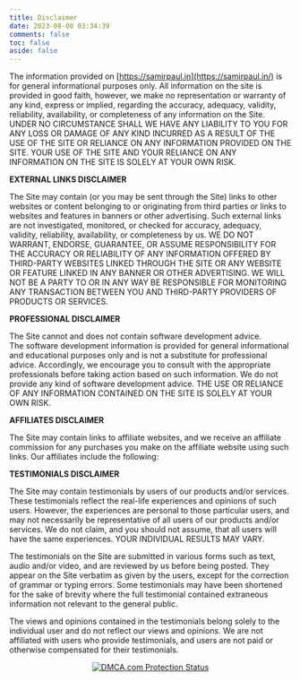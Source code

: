 ```yaml
---
title: Disclaimer
date: 2023-08-08 03:34:39
comments: false
toc: false
aside: false
---
```



The information provided on [https://samirpaul.in](https://samirpaul.in/) is for general informational purposes only. All information on the site is provided in good faith, however, we make no representation or warranty of any kind, express or implied, regarding the accuracy, adequacy, validity, reliability, availability, or completeness of any information on the Site. UNDER NO CIRCUMSTANCE SHALL WE HAVE ANY LIABILITY TO YOU FOR ANY LOSS OR DAMAGE OF ANY KIND INCURRED AS A RESULT OF THE USE OF THE SITE OR RELIANCE ON ANY INFORMATION PROVIDED ON THE SITE. YOUR USE OF THE SITE AND YOUR RELIANCE ON ANY INFORMATION ON THE SITE IS SOLELY AT YOUR OWN RISK.

**EXTERNAL LINKS DISCLAIMER**

The Site may contain (or you may be sent through the Site) links to other websites or content belonging to or originating from third parties or links to websites and features in banners or other advertising. Such external links are not investigated, monitored, or checked for accuracy, adequacy, validity, reliability, availability, or completeness by us. WE DO NOT WARRANT, ENDORSE, GUARANTEE, OR ASSUME RESPONSIBILITY FOR THE ACCURACY OR RELIABILITY OF ANY INFORMATION OFFERED BY THIRD-PARTY WEBSITES LINKED THROUGH THE SITE OR ANY WEBSITE OR FEATURE LINKED IN ANY BANNER OR OTHER ADVERTISING. WE WILL NOT BE A PARTY TO OR IN ANY WAY BE RESPONSIBLE FOR MONITORING ANY TRANSACTION BETWEEN YOU AND THIRD-PARTY PROVIDERS OF PRODUCTS OR SERVICES.

  

**PROFESSIONAL DISCLAIMER**

The Site cannot and does not contain software development advice. The software development information is provided for general informational and educational purposes only and is not a substitute for professional advice. Accordingly, we encourage you to consult with the appropriate professionals before taking action based on such information. We do not provide any kind of software development advice. THE USE OR RELIANCE OF ANY INFORMATION CONTAINED ON THE SITE IS SOLELY AT YOUR OWN RISK.

  

**AFFILIATES DISCLAIMER**

The Site may contain links to affiliate websites, and we receive an affiliate commission for any purchases you make on the affiliate website using such links. Our affiliates include the following:

  

**TESTIMONIALS DISCLAIMER**

The Site may contain testimonials by users of our products and/or services. These testimonials reflect the real-life experiences and opinions of such users. However, the experiences are personal to those particular users, and may not necessarily be representative of all users of our products and/or services. We do not claim, and you should not assume, that all users will have the same experiences. YOUR INDIVIDUAL RESULTS MAY VARY. 

The testimonials on the Site are submitted in various forms such as text, audio and/or video, and are reviewed by us before being posted. They appear on the Site verbatim as given by the users, except for the correction of grammar or typing errors. Some testimonials may have been shortened for the sake of brevity where the full testimonial contained extraneous information not relevant to the general public.

The views and opinions contained in the testimonials belong solely to the individual user and do not reflect our views and opinions. We are not affiliated with users who provide testimonials, and users are not paid or otherwise compensated for their testimonials.


<p align="center"> <a href="https://www.dmca.com/r/eey1d25" title="DMCA.com Protection Status" class="dmca-badge"> <img src ="https://images.dmca.com/Badges/dmca-badge-w100-5x1-06.png" loading="lazy" alt="DMCA.com Protection Status" /></a> </p>